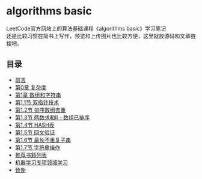 # algorithms basic
LeetCode官方网站上的算法基础课程《algorithms basic》学习笔记      
还是比较习惯在简书上写作，预览和上传图片也比较方便，这里就放源码和文章链接吧。

## 目录
- [前言](https://github.com/peterz3g/leetcode-algorithms-basic/blob/master/%E5%89%8D%E8%A8%80.md)
- [第0章 复杂度](http://www.jianshu.com/p/1cb60426198a)
- [第1章 数组和字符串](http://www.jianshu.com/p/7446cf621748)
 - [第1.1节 双指针技术](http://www.jianshu.com/p/65473371a9b7)
 - [第1.2节 排序数组去重](http://www.jianshu.com/p/b3639e06d59e) 
 - [第1.3节 两数求和II - 数组已排序](http://www.jianshu.com/p/6801d11febaf)
 - [第1.4节 HASH表](http://www.jianshu.com/p/d1c82be27ff9)
 - [第1.5节 回文验证](http://www.jianshu.com/p/2b3044983d99)
 - [第1.6节 最长不重复子串](http://www.jianshu.com/p/384d76ddb8af)
 - [第1.7节 字符串操作](http://www.jianshu.com/p/6396ede96168)
- [推荐书籍列表](#booklists)
- [机器学习专项领域学习](#special_learning)
- [致谢](#many_thanks)
